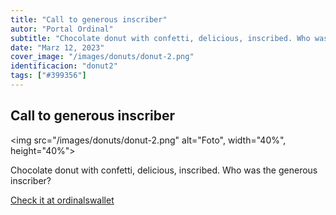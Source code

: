 ```yaml
---
title: "Call to generous inscriber"
autor: "Portal Ordinal"
subtitle: "Chocolate donut with confetti, delicious, inscribed. Who was the generous inscriber?"
date: "Marz 12, 2023"
cover_image: "/images/donuts/donut-2.png"
identificacion: "donut2"
tags: ["#399356"]
---
```


## Call to generous inscriber

<img src="/images/donuts/donut-2.png" alt="Foto", width="40%", height="40%">


Chocolate donut with confetti, delicious, inscribed. Who was the generous inscriber?

<a href="https://ordinalswallet.com/inscription/813d47487138880b7bb8f64910f7cb297c9166a314177f563daee773bc6d66dei0" target="_blank">Check it at ordinalswallet</a>